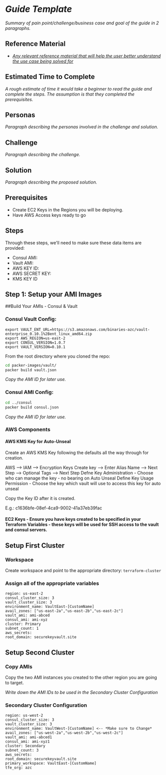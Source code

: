 # _Guide Template_

_Summary of pain point/challenge/business case and goal of the guide in 2 paragraphs._

## Reference Material
- _[Any relevant reference material that will help the user better understand the use case being solved for]()_

## Estimated Time to Complete
_A rough estimate of time it would take a beginner to read the guide and complete the steps. The assumption is that they completed the prerequisites._

## Personas
_Paragraph describing the personas involved in the challenge and solution._

## Challenge
_Paragraph describing the challenge._

## Solution
_Paragraph describing the proposed solution._

## Prerequisites
- Create EC2 Keys in the Regions you will be deploying.
- Have AWS Access keys ready to go

## Steps

Through these steps, we'll need to make sure these data items are provided:
* Consul AMI:
* Vault AMI:
* AWS KEY ID:
* AWS SECRET KEY:
* KMS KEY ID


## Step 1: Setup your AMI Images

##Build Your AMIs - Consul & Vault

### Consul Vault Config:

```export CONSUL_ENT_URL=https://s3.amazonaws.com/binaries-azc/consul-enterprise_1.0.7%2Bent_linux_amd64.zip
export VAULT_ENT_URL=https://s3.amazonaws.com/binaries-azc/vault-enterprise_0.10.1%2Bent_linux_amd64.zip
export AWS_REGION=us-east-2
export CONSUL_VERSION=1.0.7
export VAULT_VERSION=0.10.1
```

From the root directory where you cloned the repo: 
```sh
cd packer-images/vault/
packer build vault.json
```
*Copy the AMI ID for later use.*

### Consul AMI Config:
```sh
cd ../consul
packer build consul.json
```

*Copy the AMI ID for later use.*

### AWS Components

#### AWS KMS Key for Auto-Unseal

Create an AWS KMS Key following the defaults all the way through for creation. 

AWS —> IAM —> Encryption Keys
Create key —> Enter Alias Name —> Next Step —> Optional Tags —> Next Step
Defne Key Administration - Choose who can manage the key - no bearing on Auto Unseal
Define Key Usage Permission - Choose the key which vault will use to access this key for auto unseal

Copy the Key ID after it is created.

E.g.: c1636bfe-08ef-4ca9-9002-41a37eb39fac

#### EC2 Keys - Ensure you have keys created to be specified in your Terraform Variables - these keys will be used for SSH access to the vault and consul servers.

## Setup First Cluster

### Workspace

Create workspace and point to the appropriate directory: `terraform-cluster`

### Assign all of the appropriate variables

```
region: us-east-2
consul_cluster_size: 3
vault_cluster_size: 3
environment_name: VaultEast-[CustomName]
avail_zones: ["us-east-2a","us-east-2b","us-east-2c"]
vault_ami: ami-abced
consul_ami: ami-xyz
cluster: Primary
subnet_count: 1
aws_secrets: 
root_domain: securekeyvault.site

```
## Setup Second Cluster

### Copy AMIs 
Copy the two AMI instances you created to the other region you are going to target.

*Write down the AMI IDs to be used in the Secondary Cluster Configuration*

### Secondary Cluster Configuration

```
region: us-west-2
consul_cluster_size: 3
vault_cluster_size: 3
environment_name: VaultWest-[CustomName] <-- *Make sure to Change*
avail_zones: ["us-west-2a","us-west-2b","us-west-2c"]
vault_ami: ami-abced1
consul_ami: ami-xyz1
cluster: Secondary
subnet_count: 3
aws_secrets: 
root_domain: securekeyvault.site
primary_workspace: VaultEast-[CustomName]
tfe_org: azc
```
